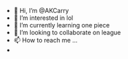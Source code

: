 - 👋 Hi, I’m @AKCarry
- 👀 I’m interested in lol
- 🌱 I’m currently learning one piece
- 💞️ I’m looking to collaborate on league
- 📫 How to reach me ...
-

<!---
AKCarry/AKCarry is a ✨ special ✨ repository because its `README.md` (this file) appears on your GitHub profile.
You can click the Preview link to take a look at your changes.
--->
